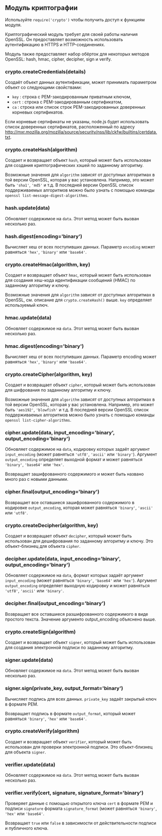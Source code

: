 ## Модуль криптографии

Используйте `require('crypto')` чтобы получить доступ к функциям модуля.

Криптографический модуль требует для своей работы наличия OpenSSL.
Он предоставляет возможность использовать аутентификацию в HTTPS и HTTP-соединениях.

Модуль также предоставляет набор обёрток для некоторых методов OpenSSL:
hash, hmac, cipher, decipher, sign и verify.

### crypto.createCredentials(details)

Создаёт объект данных аутентификации, может принимать параметром объект со следующими свойствами:

* `key` : строка с PEM-закодированным приватным ключом,
* `cert` : строка с PEM-закодированным сертификатом,
* `ca` : строка или список строк PEM-закодированных доверенных корневых сертификатов.

Если корневые сертификаты не указаны, node.js будет использовать список доверенных сертификатов,
расположенный по адресу <http://mxr.mozilla.org/mozilla/source/security/nss/lib/ckfw/builtins/certdata.txt>.


### crypto.createHash(algorithm)

Создает и возвращает объект `hash`, который может быть использован
для создания криптографических хэшей по заданному алгоритму.

Возможные значения для `algorithm` зависят от доступных алгоритмах в той версии OpenSSL,
которая у вас установлена. Например, это может быть `'sha1'`, `'md5'` и т.д.
В последней версии OpenSSL список поддерживаемых алгоритмов можно было узнать
с помощью команды `openssl list-message-digest-algorithms`.

### hash.update(data)

Обновляет содержимое на `data`. Этот метод может быть вызван несколько раз.

### hash.digest(encoding='binary')

Вычисляет хеш от всех поступивших данных.
Параметр `encoding` может равняться `'hex'`, `'binary'` или `'base64'`.


### crypto.createHmac(algorithm, key)

Создает и возвращает объект `hmac`, который может быть использован
для создания хеш-кода идентификации сообщений (HMAC) по заданному алгоритму и ключу.

Возможные значения для `algorithm` зависят от доступных алгоритмах в OpenSSL,
см. описание для `crypto.createHash()` выше. `key` определяет используемый ключ.

### hmac.update(data)

Обновляет содержимое на `data`. Этот метод может быть вызван несколько раз.

### hmac.digest(encoding='binary')

Вычисляет хеш от всех поступивших данных.
Параметр encoding может равняться `'hex'`, `'binary'` или `'base64'`.


### crypto.createCipher(algorithm, key)

Создает и возвращает объект `cipher`, который может быть использован
для шифрования по заданному алгоритму и ключу.

Возможные значения для `algorithm` зависят от доступных алгоритмах в той версии OpenSSL,
которая у вас установлена. Например, это может быть `'aes192'`, `'blowfish'` и т.д.
В последней версии OpenSSL список поддерживаемых алгоритмов можно было узнать
с помощью команды `openssl list-cipher-algorithms`.

### cipher.update(data, input_encoding='binary', output_encoding='binary')

Обновляет содержимое на `data`, кодировку которых задаёт аргумент `input_encoding`
(может равняться `'utf8'`, `'ascii'` или `'binary'`). Аргумент `output_encoding`
определяет выходной формат и может равняться `'binary'`, `'base64'` или `'hex'`.

Возвращает зашифрованного содержимого и может быть названо много раз с новыми данными.

### cipher.final(output_encoding='binary')

Возвращает все оставшиеся зашифрованного содержимого в кодировке `output_encoding`,
которая может равняться `'binary'`, `'ascii'` или `'utf8'`.

### crypto.createDecipher(algorithm, key)

Создает и возвращает объект `decipher`, который может быть использован
для дешифрования по заданному алгоритму и ключу. Это объект-близнец для объекта `cipher`.

### decipher.update(data, input_encoding='binary', output_encoding='binary')

Обновляет содержимое на `data`, формат которых задаёт аргумент `input_encoding`
(может равняться `'binary'`, `'base64'` или `'hex'`). Аргумент `output_encoding`
определяет выходную кодировку и может равняться `'utf8'`, `'ascii'` или `'binary'`.

### decipher.final(output_encoding='binary')

Возвращает все оставшиеся разшифрованного содержимого в виде простого текста.
Значение аргументо output_encoding объяснено выше.


### crypto.createSign(algorithm)

Создает и возвращает объект `signer`, который может быть использован
для создания электронной подписи по заданному алгоритму.

### signer.update(data)

Обновляет содержимое на `data`. Этот метод может быть вызван несколько раз.

### signer.sign(private_key, output_format='binary')

Вычисляет подпись для всех данных. `private_key` задаёт закрытый ключ в формате PEM.

Возвращает подпись в формате `output_format`, который может равняться `'binary'`, `'hex'` или `'base64'`.


### crypto.createVerify(algorithm)

Создает и возвращает объект `verifier`, который может быть использован
для проверки электронной подписи. Это объект-близнец для объекта `signer`.

### verifier.update(data)

Обновляет содержимое на `data`. Этот метод может быть вызван несколько раз.

### verifier.verify(cert, signature, signature_format='binary')

Проверяет данные с помощью открытого ключа `cert` в формате PEM и подписи
`signature` формата `signature_format` (может равняться `'binary'`, `'hex'` или `'base64'`.

Возвращает `true` или `false` в зависимости от действительности подписи и публичного ключа.

